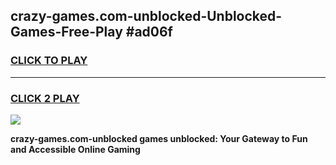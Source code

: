
## crazy-games.com-unblocked-Unblocked-Games-Free-Play #ad06f
<h3>
<a href="https://us.freeplayer.one?title=crazy-games.com-unblocked&ref=9M">CLICK TO PLAY</a></h3>
<hr>

<h3>
<a href="https://us.freeplayer.one?title=crazy-games.com-unblocked&ref=9M">CLICK 2 PLAY</a>
  
</h3>

<a href="https://us.freeplayer.one?title=crazy-games.com-unblocked&ref=9M"><img src="https://clearcache.store/games.png"></a>


**crazy-games.com-unblocked games unblocked: Your Gateway to Fun and Accessible Online Gaming**
